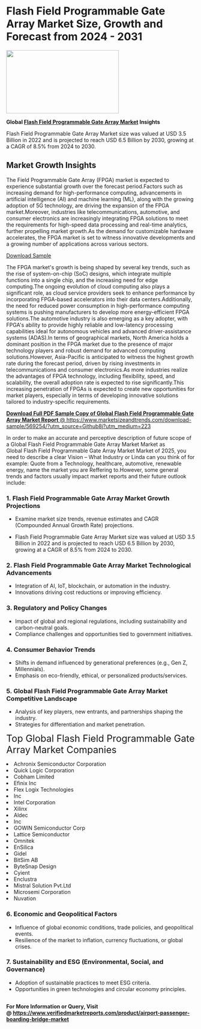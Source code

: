 <H1>Flash Field Programmable Gate Array Market Size, Growth and Forecast from 2024 - 2031</H1><img class="aligncenter size-medium wp-image-584254" src="https://thirdeyenews.in/wp-content/uploads/2024/09/Global-Market-Research-300x168.jpeg" alt="" width="300" height="168" /><p><strong>Global&nbsp;<a href="https://www.marketsizeandtrends.com/download-sample/569254/?utm_source=Github8j?utm_medium=223">Flash Field Programmable Gate Array Market</a> Insights</strong></p><p>Flash Field Programmable Gate Array Market size was valued at USD 3.5 Billion in 2022 and is projected to reach USD 6.5 Billion by 2030, growing at a CAGR of 8.5% from 2024 to 2030.</p><p><h2>Market Growth Insights</h2> <p>The Field Programmable Gate Array (FPGA) market is expected to experience substantial growth over the forecast period.Factors such as increasing demand for high-performance computing, advancements in artificial intelligence (AI) and machine learning (ML), along with the growing adoption of 5G technology, are driving the expansion of the FPGA market.Moreover, industries like telecommunications, automotive, and consumer electronics are increasingly integrating FPGA solutions to meet the requirements for high-speed data processing and real-time analytics, further propelling market growth.As the demand for customizable hardware accelerates, the FPGA market is set to witness innovative developments and a growing number of applications across various sectors.</p> <p><a href="#">Download Sample</a></p> <p>The FPGA market's growth is being shaped by several key trends, such as the rise of system-on-chip (SoC) designs, which integrate multiple functions into a single chip, and the increasing need for edge computing.The ongoing evolution of cloud computing also plays a significant role, as cloud service providers seek to enhance performance by incorporating FPGA-based accelerators into their data centers.Additionally, the need for reduced power consumption in high-performance computing systems is pushing manufacturers to develop more energy-efficient FPGA solutions.The automotive industry is also emerging as a key adopter, with FPGA's ability to provide highly reliable and low-latency processing capabilities ideal for autonomous vehicles and advanced driver-assistance systems (ADAS).In terms of geographical markets, North America holds a dominant position in the FPGA market due to the presence of major technology players and robust demand for advanced computing solutions.However, Asia-Pacific is anticipated to witness the highest growth rate during the forecast period, driven by rising investments in telecommunications and consumer electronics.As more industries realize the advantages of FPGA technology, including flexibility, speed, and scalability, the overall adoption rate is expected to rise significantly.This increasing penetration of FPGAs is expected to create new opportunities for market players, especially in terms of developing innovative solutions tailored to industry-specific requirements.<p><a href="#"></p><p><span class=""><strong>Download Full PDF Sample Copy of Global Flash Field Programmable Gate Array Market Report</strong> @ <a href="https://www.marketsizeandtrends.com/download-sample/569254/?utm_source=Github8j?utm_medium=223" target="_blank">https://www.marketsizeandtrends.com/download-sample/569254/?utm_source=Github8j?utm_medium=223</a></span></p><p>In order to make an accurate and perceptive description of future scope of a Global&nbsp;Flash Field Programmable Gate Array Market Market as Global&nbsp;Flash Field Programmable Gate Array Market Market of 2025, you need to describe a clear Vision &ndash; What Industry or Linda can you think of for example: Quote from a Technology, healthcare, automotive, renewable energy, name the market you are Reffering to.However, some general trends and factors usually impact market reports and their future outlook include:</p><h3>1.&nbsp;<strong>Flash Field Programmable Gate Array Market Growth Projections</strong></h3><ul><li>Examine market size trends, revenue estimates and CAGR (Compounded Annual Growth Rate) projections.</li><li><p>Flash Field Programmable Gate Array Market size was valued at USD 3.5 Billion in 2022 and is projected to reach USD 6.5 Billion by 2030, growing at a CAGR of 8.5% from 2024 to 2030.</p></li></ul><h3>2.&nbsp;<strong>Flash Field Programmable Gate Array Market Technological Advancements</strong></h3><ul><li>Integration of AI, IoT, blockchain, or automation in the industry.</li><li>Innovations driving cost reductions or improving efficiency.</li></ul><h3>3.&nbsp;<strong>Regulatory and Policy Changes</strong></h3><ul><li>Impact of global and regional regulations, including sustainability and carbon-neutral goals.</li><li>Compliance challenges and opportunities tied to government initiatives.</li></ul><h3>4.&nbsp;<strong>Consumer Behavior Trends</strong></h3><ul><li>Shifts in demand influenced by generational preferences (e.g., Gen Z, Millennials).</li><li>Emphasis on eco-friendly, ethical, or personalized products/services.</li></ul><h3>5.&nbsp;<strong>Global Flash Field Programmable Gate Array Market Competitive Landscape</strong></h3><ul><li>Analysis of key players, new entrants, and partnerships shaping the industry.</li><li>Strategies for differentiation and market penetration.</li></ul><p data-pm-slice="1 1 []"><span style="color: inherit; font-family: inherit; font-size: 25px;">Top Global Flash Field Programmable Gate Array Market Companies</span></p><div class="" data-test-id=""><p><li>Achronix Semiconductor Corporation</li><li> Quick Logic Corporation</li><li> Cobham Limited</li><li> Efinix Inc</li><li> Flex Logix Technologies</li><li> Inc</li><li> Intel Corporation</li><li> Xilinx</li><li> Aldec</li><li> Inc</li><li> GOWIN Semiconductor Corp</li><li> Lattice Semiconductor</li><li> Omnitek</li><li> EnSilica</li><li> Gidel</li><li> BitSim AB</li><li> ByteSnap Design</li><li> Cyient</li><li> Enclustra</li><li> Mistral Solution Pvt.Ltd</li><li> Microsemi Corporation</li><li> Nuvation</li></p></div><h3>6.&nbsp;<strong>Economic and Geopolitical Factors</strong></h3><ul><li>Influence of global economic conditions, trade policies, and geopolitical events.</li><li>Resilience of the market to inflation, currency fluctuations, or global crises.</li></ul><h3>7.&nbsp;<strong>Sustainability and ESG (Environmental, Social, and Governance)</strong></h3><ul><li>Adoption of sustainable practices to meet ESG criteria.</li><li>Opportunities in green technologies and circular economy principles.</li></ul><h2><strong style="font-size: 14px;">For More Information or Query, Visit @&nbsp;</strong><a style="background-color: #ffffff; font-size: 14px;" href="https://www.marketsizeandtrends.com/report/flash-field-programmable-gate-array-market/" target="_blank">https://www.verifiedmarketreports.com/product/airport-passenger-boarding-bridge-market</a></h2>